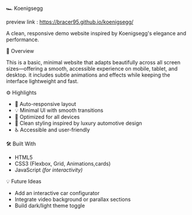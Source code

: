 🏎️ Koenigsegg 

preview link : https://bracer95.github.io/koenigsegg/

A clean, responsive demo website inspired by Koenigsegg's elegance and performance.

🌟 Overview

This is a basic, minimal website that adapts beautifully across all screen sizes—offering a smooth, 
accessible experience on mobile, tablet, and desktop. 
it includes subtle animations and effects while keeping the interface lightweight and fast.

⚙️ Highlights

- 🔁 Auto-responsive layout  
- 💡 Minimal UI with smooth transitions  
- 📱 Optimized for all devices  
- 🎨 Clean styling inspired by luxury automotive design  
- ♿ Accessible and user-friendly  

🛠️ Built With

- HTML5  
- CSS3 (Flexbox, Grid, Animations,cards)  
- JavaScript *(for interactivity)*

💡 Future Ideas

- Add an interactive car configurator  
- Integrate video background or parallax sections  
- Build dark/light theme toggle  
